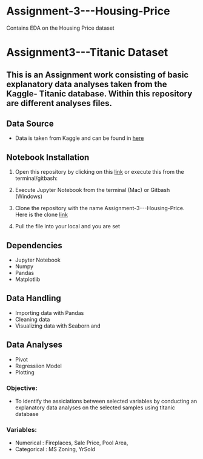 # Assignment-3---Housing-Price
Contains EDA on the Housing Price dataset 

# Assignment3---Titanic Dataset 

## This is an Assignment work consisting of basic explanatory data analyses taken from the Kaggle- Titanic database. Within this repository are different analyses files. 

## Data Source
  * Data is taken from Kaggle and can be found in [here](https://www.kaggle.com/competitions/house-prices-advanced-regression-techniques/overview)
 
## Notebook Installation
  1. Open this repository by clicking on this [link](https://github.com/savelena00/Assignment-3---Housing-Price) or execute this from the terminal/gitbash:
  
  1. Execute Jupyter Notebook from the terminal (Mac) or Gitbash (Windows)
  2. Clone the repository with the name Assignment-3---Housing-Price. Here is the clone [link](https://github.com/savelena00/Assignment-3---Housing-Price.git) 
  3. Pull the file into your local and you are set

## Dependencies
  * Jupyter Notebook
  * Numpy
  * Pandas
  * Matplotlib
  
 ## Data Handling
 * Importing data with Pandas
 * Cleaning data
 * Visualizing data with Seaborn and 
 
 ## Data Analyses
 * Pivot 
 * Regressiion Model 
 * Plotting

### Objective:
  * To identify the assiciations between selected variables by conducting an explanatory data analyses on the selected samples using titanic database
    
### Variables:
  * Numerical : Fireplaces, Sale Price, Pool Area,
  * Categorical : MS Zoning, YrSold
    

